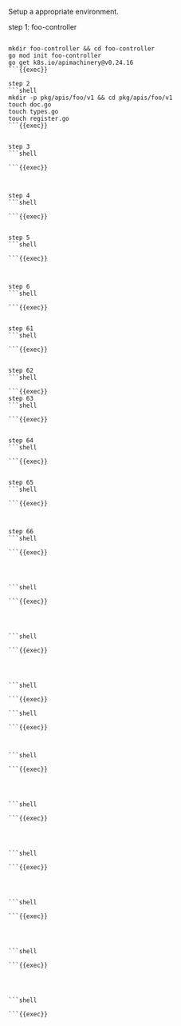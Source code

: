 Setup a appropriate environment.

step 1: foo-controller

```shell

mkdir foo-controller && cd foo-controller
go mod init foo-controller
go get k8s.io/apimachinery@v0.24.16
```{{exec}}

step 2
```shell
mkdir -p pkg/apis/foo/v1 && cd pkg/apis/foo/v1
touch doc.go
touch types.go
touch register.go
```{{exec}}


step 3
```shell

```{{exec}}



step 4
```shell

```{{exec}}


step 5
```shell

```{{exec}}



step 6
```shell

```{{exec}}


step 61
```shell

```{{exec}}


step 62
```shell

```{{exec}}
step 63
```shell

```{{exec}}


step 64
```shell

```{{exec}}


step 65
```shell

```{{exec}}



step 66
```shell

```{{exec}}




```shell

```{{exec}}




```shell

```{{exec}}




```shell

```{{exec}}

```shell

```{{exec}}



```shell

```{{exec}}




```shell

```{{exec}}




```shell

```{{exec}}




```shell

```{{exec}}




```shell

```{{exec}}




```shell

```{{exec}}
